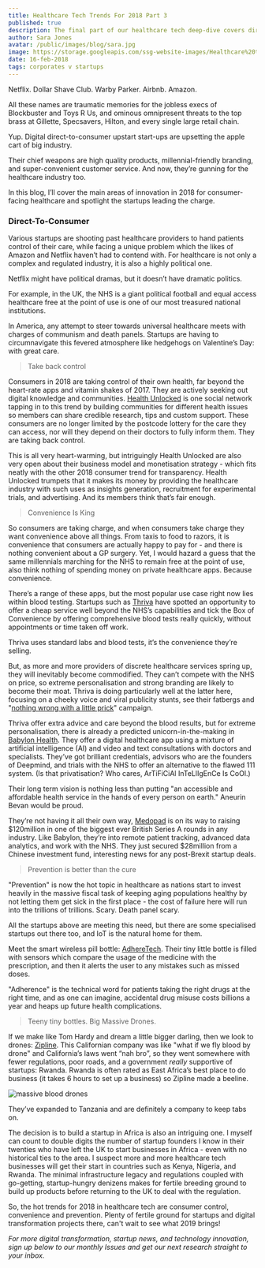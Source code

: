 ```yaml
---
title: Healthcare Tech Trends For 2018 Part 3
published: true
description: The final part of our healthcare tech deep-dive covers direct-to-consumer startups to examine the underlying megatrends to adopt for your business.
author: Sara Jones
avatar: /public/images/blog/sara.jpg
image: https://storage.googleapis.com/ssg-website-images/Healthcare%20tech%20trends%20part%203/stethoscope%20header.jpg
date: 16-feb-2018
tags: corporates v startups
---
```


Netflix. Dollar Shave Club. Warby Parker. Airbnb. Amazon.

All these names are traumatic memories for the jobless execs of Blockbuster and Toys R Us, and ominous omnipresent threats to the top brass at Gillette, Specsavers, Hilton, and every single large retail chain.

Yup. Digital direct-to-consumer upstart start-ups are upsetting the apple cart of big industry.

Their chief weapons are high quality products, millennial-friendly branding, and super-convenient customer service. And now, they’re gunning for the healthcare industry too.

In this blog, I’ll cover the main areas of innovation in 2018 for consumer-facing healthcare and spotlight the startups leading the charge.

### Direct-To-Consumer

Various startups are shooting past healthcare providers to hand patients control of their care, while facing a unique problem which the likes of Amazon and Netflix haven’t had to contend with. For healthcare is not only a complex and regulated industry, it is also a highly political one. 

Netflix might have political dramas, but it doesn’t have dramatic politics.

For example, in the UK, the NHS is a giant political football and equal access healthcare free at the point of use is one of our most treasured national institutions. 

In America, any attempt to steer towards universal healthcare meets with charges of communism and death panels. Startups are having to circumnavigate this fevered atmosphere like hedgehogs on Valentine’s Day: with great care.

> Take back control 

Consumers in 2018 are taking control of their own health, far beyond the heart-rate apps and vitamin shakes of 2017. They are actively seeking out digital knowledge and communities. [Health Unlocked](https://healthunlocked.com/about) is one social network tapping in to this trend by building communities for different health issues so members can share credible research, tips and custom support. These consumers are no longer limited by the postcode lottery for the care they can access, nor will they depend on their doctors to fully inform them. They are taking back control.

This is all very heart-warming, but intriguingly Health Unlocked are also very open about their business model and monetisation strategy - which fits neatly with the other 2018 consumer trend for transparency. Health Unlocked trumpets that it makes its money by providing the healthcare industry with such uses as insights generation, recruitment for experimental trials, and advertising. And its members think that’s fair enough.

> Convenience Is King

So consumers are taking charge, and when consumers take charge they want convenience above all things. From taxis to food to razors, it is convenience that consumers are actually happy to pay for - and there is nothing convenient about a GP surgery. Yet, I would hazard a guess that the same millennials marching for the NHS to remain free at the point of use, also think nothing of spending money on private healthcare apps. Because convenience.

There’s a range of these apps, but the most popular use case right now lies within blood testing. Startups such as [Thriva](https://thriva.co/) have spotted an opportunity to offer a cheap service well beyond the NHS’s capabilities and tick the Box of Convenience by offering comprehensive blood tests really quickly, without appointments or time taken off work.

Thriva uses standard labs and blood tests, it’s the convenience they’re selling.

But, as more and more providers of discrete healthcare services spring up, they will inevitably become commodified. They can’t compete with the NHS on price, so extreme personalisation and strong branding are likely to become their moat. Thriva is doing particularly well at the latter here, focusing on a cheeky voice and viral publicity stunts, see their fatbergs and "[nothing wrong with a little prick](http://metro.co.uk/2017/10/19/man-with-britains-smallest-penis-lands-extremely-appropriate-new-job-7012191/)" campaign.

Thriva offer extra advice and care beyond the blood results, but for extreme personalisation, there is already a predicted unicorn-in-the-making in [Babylon Health](https://www.babylonhealth.com/). They offer a digital healthcare app using a mixture of artificial intelligence (AI) and video and text consultations with doctors and specialists. They’ve got brilliant credentials, advisors who are the founders of Deepmind, and trials with the NHS to offer an alternative to the flawed 111 system. (Is that privatisation? Who cares, ArTiFiCiAl InTeLlIgEnCe Is CoOl.) 

Their long term vision is nothing less than putting "an accessible and affordable health service in the hands of every person on earth." Aneurin Bevan would be proud.

They’re not having it all their own way, [Medopad](http://medopad.com/about/) is on its way to raising $120million in one of the biggest ever British Series A rounds in any industry. Like Babylon, they’re into remote patient tracking, advanced data analytics, and work with the NHS. They just secured $28million from a Chinese investment fund, interesting news for any post-Brexit startup deals.

> Prevention is better than the cure

"Prevention" is now the hot topic in healthcare as nations start to invest heavily in the massive fiscal task of keeping aging populations healthy by not letting them get sick in the first place - the cost of failure here will run into the trillions of trillions. Scary. Death panel scary.

All the startups above are meeting this need, but there are some specialised startups out there too, and IoT is the natural home for them. 

Meet the smart wireless pill bottle: [AdhereTech](https://www.adheretech.com/). Their tiny little bottle is filled with sensors which compare the usage of the medicine with the prescription, and then it alerts the user to any mistakes such as missed doses.

"Adherence" is the technical word for patients taking the right drugs at the right time, and as one can imagine, accidental drug misuse costs billions a year and heaps up future health complications.

> Teeny tiny bottles. Big Massive Drones.

If we make like Tom Hardy and dream a little bigger darling, then we look to drones: [Zipline](http://www.flyzipline.com/). This Californian company was like "what if we fly blood by drone" and California’s laws went “nah bro”, so they went somewhere with fewer regulations, poor roads, and a government *really* supportive of startups: Rwanda. Rwanda is often rated as East Africa’s best place to do business (it takes 6 hours to set up a business) so Zipline made a beeline.

![massive blood drones](https://media.giphy.com/media/xUOwG3MsIi9Qf0sILK/giphy.gif)



They’ve expanded to Tanzania and are definitely a company to keep tabs on.

The decision is to build a startup in Africa is also an intriguing one. I myself can count to double digits the number of startup founders I know in their twenties who have left the UK to start businesses in Africa - even with no historical ties to the area. I suspect more and more healthcare tech businesses will get their start in countries such as Kenya, Nigeria, and Rwanda. The minimal infrastructure legacy and regulations coupled with go-getting, startup-hungry denizens makes for fertile breeding ground to build up products before returning to the UK to deal with the regulation.

So, the hot trends for 2018 in healthcare tech are consumer control, convenience and prevention. Plenty of fertile ground for startups and digital transformation projects there, can't wait to see what 2019 brings!

*For more digital transformation, startup news, and technology innovation, sign up below to our monthly Issues and get our next research straight to your inbox.*

